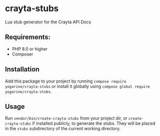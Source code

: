 # crayta-stubs

Lua stub generator for the Crayta API Docs

## Requirements:

- PHP 8.0 or higher
- Composer

## Installation

Add this package to your project by running `compose require yogarine/crayta-stubs` or install it globally using
`compose global require yogarine/crayta-stubs`.

## Usage

Run `vendor/bin/create-crayta-stubs` from your project dir, or `create-crayta-stubs` if installed publicly, to generate
the stubs. They will be placed in the `stubs` subdirectory of the current working directory.

